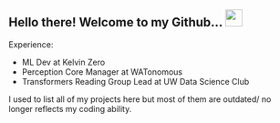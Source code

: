 ## Hello there! Welcome to my Github... <img src="https://raw.githubusercontent.com/MartinHeinz/MartinHeinz/master/wave.gif" width="30px">

Experience:
- ML Dev at Kelvin Zero 
- Perception Core Manager at WATonomous
- Transformers Reading Group Lead at UW Data Science Club

I used to list all of my projects here but most of them are outdated/ no longer reflects my coding ability.
<!-- Here's an overview of some of the projects I have done!

### Data Science / Machine Learning
* :orange:[Orange Hypocrite](https://github.com/alvanli/OrangeHypocrite) - Private due to political climate
* :speech_balloon:[ChattyV2](https://github.com/alvanli/Chatty-V2) - Chatbots
* :robot:[Reinforcement Learning](https://github.com/alvanli/ReinforcementLearning) - Currently revamping as DSC Material
* :pick:[KaggleFun](https://github.com/alvanli/KaggleFun) - Just a couple of Kaggle projects
* :chart:[Stock Stuff](https://github.com/alvanli/Stock_Analysis) - Private due to lack of maintenance
* :inbox_tray:[Messenger Analysis](https://github.com/alvanli/TxtMsgAnalysis) - Sentiment analysis based on my own chat data. 
* [Classic Algorithms](https://github.com/alvanli/457a) - Genetic, swarm, ant-colony algorithms and more!

### C++
* :mechanical_leg:[HapticGait](https://github.com/alvanli/hapticgait) - Design team aimed to use accelerometers and haptic motors to correct gait
* :computer:[Data Structures](https://github.com/alvanli/Cpp-Data-Structures) - CS Course 

### Somewhere in between
* :page_with_curl:[SmartChat](https://devpost.com/software/chatsmart) - Chat powered by ML (Object recognition, Sentiment analysis, OCR, keyword extraction) via Azure and GCP
* :vibration_mode:[notify](https://devpost.com/software/notify-nc4tkv) - Offline news getter and summarizer
* :eyes:[Retinopathy](https://github.com/alvanli/Retinopathy_Public) - Diagnose eye conditions with over 90% accuracy with CNNs
* :drop_of_blood:[Cicatrix](https://github.com/alvanli/cicatrix) - Using OpenCV to segment and measure wound sizes
* :heavy_multiplication_x:[Snap](https://github.com/alvanli/Matrix-Calculations-Snap) - Using OpenCV to solve matrices
* :card_file_box:[Bounding Box](https://github.com/alvanli/bounding_box) - Create bounding boxes to facilitate YOLO training

### Web Development
* :space_invader:[Chatty](https://github.com/alvanli/Chatty_PUBLIC) - Chrome extension AI personal assistant, helps schedule tasks, jot notes and more!
* :clapper:[Flock](https://devpost.com/software/flock-mhzpfd) - Enhance lockdown efficiency with this video chatting platform which uses the Pomodoro technique

 -->

